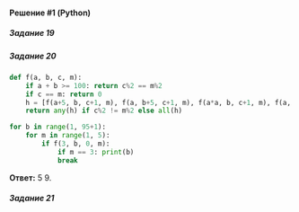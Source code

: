 #### Решение #1 (Python)

##### Задание 19

##### Задание 20
```python
def f(a, b, c, m):
	if a + b >= 100: return c%2 == m%2
	if c == m: return 0
	h = [f(a+5, b, c+1, m), f(a, b+5, c+1, m), f(a*a, b, c+1, m), f(a, b*b, c+1, m)]
	return any(h) if c%2 != m%2 else all(h)

for b in range(1, 95+1):
	for m in range(1, 5):
		if f(3, b, 0, m):
			if m == 3: print(b)
			break
```

**Ответ:** 5 9.

##### Задание 21
